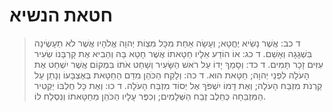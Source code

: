 # חטאת הנשיא

> ד כב: אֲשֶׁר נָשִׂיא יֶחֱטָא; וְעָשָׂה אַחַת מִכָּל מִצְוֹת יְהוָה אֱלֹהָיו אֲשֶׁר לֹא תֵעָשֶׂינָה בִּשְׁגָגָה וְאָשֵׁם.
> ד כג: אוֹ הוֹדַע אֵלָיו חַטָּאתוֹ אֲשֶׁר חָטָא בָּהּ וְהֵבִיא אֶת קָרְבָּנוֹ שְׂעִיר עִזִּים זָכָר תָּמִים.
> ד כד: וְסָמַךְ יָדוֹ עַל רֹאשׁ הַשָּׂעִיר וְשָׁחַט אֹתוֹ בִּמְקוֹם אֲשֶׁר יִשְׁחַט אֶת הָעֹלָה לִפְנֵי יְהוָה; חַטָּאת הוּא.
> ד כה: וְלָקַח הַכֹּהֵן מִדַּם הַחַטָּאת בְּאֶצְבָּעוֹ וְנָתַן עַל קַרְנֹת מִזְבַּח הָעֹלָה; וְאֶת דָּמוֹ יִשְׁפֹּךְ אֶל יְסוֹד מִזְבַּח הָעֹלָה.
> ד כו: וְאֶת כָּל חֶלְבּוֹ יַקְטִיר הַמִּזְבֵּחָה כְּחֵלֶב זֶבַח הַשְּׁלָמִים; וְכִפֶּר עָלָיו הַכֹּהֵן מֵחַטָּאתוֹ וְנִסְלַח לוֹ. 
 

